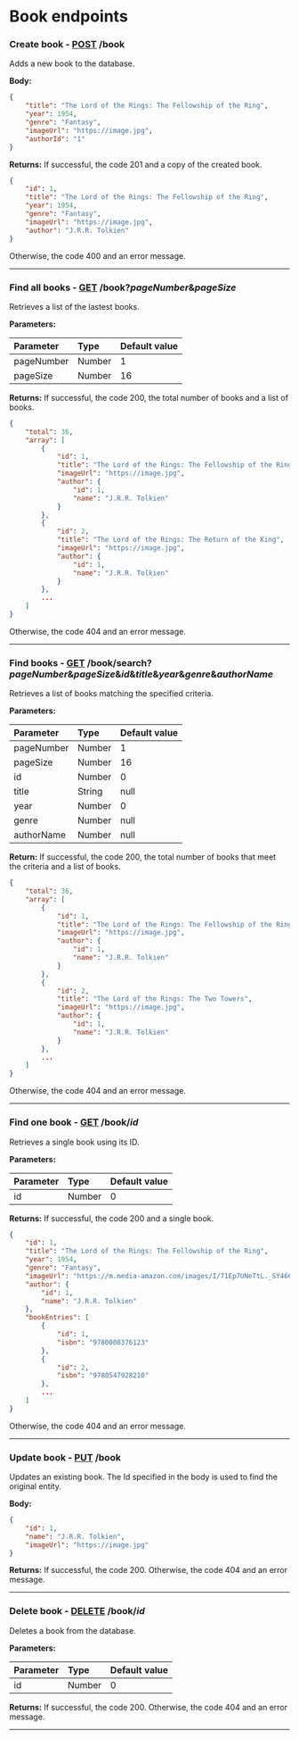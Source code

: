 # Book endpoints

### Create book - [POST]() /book

Adds a new book to the database.

**Body:**

```json
{
    "title": "The Lord of the Rings: The Fellowship of the Ring",
    "year": 1954,
    "genre": "Fantasy",
    "imageUrl": "https://image.jpg",
    "authorId": "1"
}
```

**Returns:** If successful, the code 201 and a copy of the created book.

```json
{
    "id": 1,
    "title": "The Lord of the Rings: The Fellowship of the Ring",
    "year": 1954,
    "genre": "Fantasy",
    "imageUrl": "https://image.jpg",
    "author": "J.R.R. Tolkien"
}
```

Otherwise, the code 400 and an error message.

---

### Find all books - [GET]() /book?*pageNumber*&*pageSize*

Retrieves a list of the lastest books.

**Parameters:**

| Parameter  | Type   | Default value |
|:-----------|:-------|:--------------|
| pageNumber | Number | 1             |
| pageSize   | Number | 16            |

**Returns:** If successful, the code 200, the total number of books and a list of books.

```json
{
    "total": 36,
    "array": [
        {
            "id": 1,
            "title": "The Lord of the Rings: The Fellowship of the Ring",
            "imageUrl": "https://image.jpg",
            "author": {
                "id": 1,
                "name": "J.R.R. Tolkien"
            }
        },
        {
            "id": 2,
            "title": "The Lord of the Rings: The Return of the King",
            "imageUrl": "https://image.jpg",
            "author": {
                "id": 1,
                "name": "J.R.R. Tolkien"
            }
        },
        ...
    ]
}
```

Otherwise, the code 404 and an error message.

---

### Find books - [GET]() /book/search?*pageNumber*&*pageSize*&*id*&*title*&*year*&*genre*&*authorName*

Retrieves a list of books matching the specified criteria.

**Parameters:**

| Parameter  | Type   | Default value |
|:-----------|:-------|:--------------|
| pageNumber | Number | 1             |
| pageSize   | Number | 16            |
| id         | Number | 0             |
| title      | String | null          |
| year       | Number | 0             |
| genre      | Number | null          |
| authorName | Number | null          |

**Return:** If successful, the code 200, the total number of books that meet the criteria and a list of books.

```json
{
    "total": 36,
    "array": [
        {
            "id": 1,
            "title": "The Lord of the Rings: The Fellowship of the Ring",
            "imageUrl": "https://image.jpg",
            "author": {
                "id": 1,
                "name": "J.R.R. Tolkien"
            }
        },
        {
            "id": 2,
            "title": "The Lord of the Rings: The Two Towers",
            "imageUrl": "https://image.jpg",
            "author": {
                "id": 1,
                "name": "J.R.R. Tolkien"
            }
        },
        ...
    ]
}
```

Otherwise, the code 404 and an error message.

---

### Find one book - [GET]() /book/*id*

Retrieves a single book using its ID.

**Parameters:**

| Parameter  | Type   | Default value |
|:-----------|:-------|:--------------|
| id         | Number | 0             |

**Returns:** If successful, the code 200 and a single book.

```json
{
    "id": 1,
    "title": "The Lord of the Rings: The Fellowship of the Ring",
    "year": 1954,
    "genre": "Fantasy",
    "imageUrl": "https://m.media-amazon.com/images/I/71Ep7UNeTtL._SY466_.jpg",
    "author": {
        "id": 1,
        "name": "J.R.R. Tolkien"
    },
    "bookEntries": [
        {
            "id": 1,
            "isbn": "9780008376123"
        },
        {
            "id": 2,
            "isbn": "9780547928210"
        },
        ...
    ]
}
```

Otherwise, the code 404 and an error message.

---

### Update book - [PUT]() /book

Updates an existing book. The Id specified in the body is used to find the original entity.

**Body:**

```json
{
    "id": 1,
    "name": "J.R.R. Tolkien",
    "imageUrl": "https://image.jpg"
}
```

**Returns:** If successful, the code 200. Otherwise, the code 404 and an error message.

---

### Delete book - [DELETE]() /book/*id*

Deletes a book from the database.

**Parameters:**

| Parameter  | Type   | Default value |
|:-----------|:-------|:--------------|
| id         | Number | 0             |

**Returns:** If successful, the code 200. Otherwise, the code 404 and an error message.

---